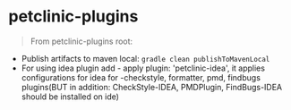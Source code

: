 # petclinic-plugins

>From petclinic-plugins root:
* Publish artifacts to maven local: `gradle clean publishToMavenLocal`
* For using idea plugin add - apply plugin: 'petclinic-idea', it applies configurations for idea for
-checkstyle, formatter, pmd, findbugs plugins(BUT in addition: CheckStyle-IDEA, PMDPlugin, FindBugs-IDEA should be installed on ide)
